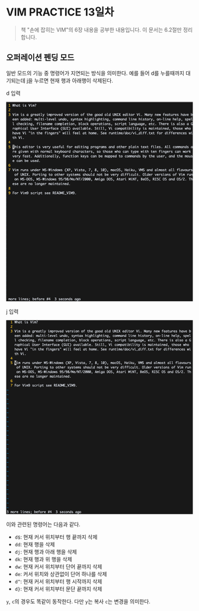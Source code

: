 # VIM PRACTICE 13일차

> 책 "손에 잡히는 VIM"의 6장 내용을 공부한 내용입니다. 이 문서는 6.2절만 정리합니다.

## 오퍼레이션 펜딩 모드

일반 모드의 기능 중 명령어가 지연되는 방식을 의미한다. 예를 들어 d를 누를때까지 대기되는데 j을 누르면 현재 행과  아래행이 삭제된다.

d 입력

![01](./images/day13/01.png)

j 입력
 
![02](./images/day13/02.png)

이와 관련된 명령어는 다음과 같다.

* `d$`: 현재 커서 위치부터 행 끝까지 삭제
* `dd`: 현재 행을 삭제 
* `dj`: 현재 행과 아래 행을 삭제
* `dk`: 현재 행과 위 행을 삭제
* `dw`: 현재 커서 위치부터 단어 끝까지 삭제
* `de`: 커서 위치와 상관없이 단어 하나를 삭제 
* `d^`: 현재 커서 위치부터 행 시작까지 삭제
* `d}`: 현재 커서 위치부터 문단 끝까지 삭제

`y`, `c`의 경우도 똑같이 동작한다. 다만 `y`는 복사 `c`는 변경을 의미한다.



